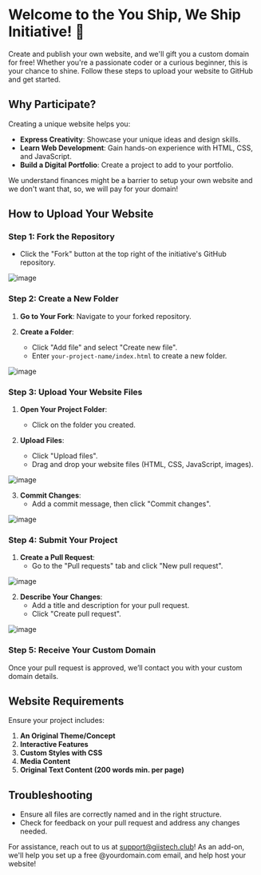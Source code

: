 # Welcome to the You Ship, We Ship Initiative! 🚀

Create and publish your own website, and we'll gift you a custom domain for free! Whether you're a passionate coder or a curious beginner, this is your chance to shine. Follow these steps to upload your website to GitHub and get started. 

## Why Participate?

Creating a unique website helps you:

- **Express Creativity**: Showcase your unique ideas and design skills.
- **Learn Web Development**: Gain hands-on experience with HTML, CSS, and JavaScript.
- **Build a Digital Portfolio**: Create a project to add to your portfolio.

We understand finances might be a barrier to setup your own website and we don't want that, so, we will pay for your domain!

## How to Upload Your Website

### Step 1: Fork the Repository

- Click the "Fork" button at the top right of the initiative's GitHub repository.

![image](https://github.com/user-attachments/assets/b87482e7-7746-44b7-b51a-72c6c33c13fa)

### Step 2: Create a New Folder

1. **Go to Your Fork**: Navigate to your forked repository.

2. **Create a Folder**:
   - Click "Add file" and select "Create new file".
   - Enter `your-project-name/index.html` to create a new folder.

![image](https://github.com/user-attachments/assets/1ecaadb8-c0cd-4dc6-949b-0b6fd80571d2)


### Step 3: Upload Your Website Files

1. **Open Your Project Folder**:
   - Click on the folder you created.

2. **Upload Files**:
   - Click "Upload files".
   - Drag and drop your website files (HTML, CSS, JavaScript, images).

![image](https://github.com/user-attachments/assets/43ec66b8-1ada-47e4-adc5-55919024a8ab)

3. **Commit Changes**:
   - Add a commit message, then click "Commit changes".

![image](https://github.com/user-attachments/assets/cb5676f6-b7a9-49e9-b218-dad2b48ca334)

### Step 4: Submit Your Project

1. **Create a Pull Request**:
   - Go to the "Pull requests" tab and click "New pull request".

![image](https://github.com/user-attachments/assets/fd14ac2e-4f92-49d9-aebd-2e9b525271b1)

2. **Describe Your Changes**:
   - Add a title and description for your pull request.
   - Click "Create pull request".

![image](https://github.com/user-attachments/assets/b43c345a-2c69-428d-b640-175aa4697aab)

### Step 5: Receive Your Custom Domain

Once your pull request is approved, we’ll contact you with your custom domain details.

## Website Requirements

Ensure your project includes:

1. **An Original Theme/Concept**
2. **Interactive Features**
3. **Custom Styles with CSS**
4. **Media Content**
5. **Original Text Content (200 words min. per page)**

## Troubleshooting

- Ensure all files are correctly named and in the right structure.
- Check for feedback on your pull request and address any changes needed.

For assistance, reach out to us at support@giistech.club! As an add-on, we'll help you set up a free @yourdomain.com email, and help host your website!
